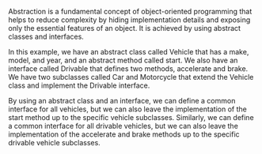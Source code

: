 Abstraction is a fundamental concept of object-oriented programming that helps to reduce complexity by hiding implementation details and exposing only the essential features of an object. It is achieved by using abstract classes and interfaces.

In this example, we have an abstract class called Vehicle that has a make, model, and year, and an abstract method called start. We also have an interface called Drivable that defines two methods, accelerate and brake. We have two subclasses called Car and Motorcycle that extend the Vehicle class and implement the Drivable interface.

By using an abstract class and an interface, we can define a common interface for all vehicles, but we can also leave the implementation of the start method up to the specific vehicle subclasses. Similarly, we can define a common interface for all drivable vehicles, but we can also leave the implementation of the accelerate and brake methods up to the specific drivable vehicle subclasses.